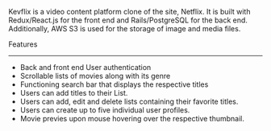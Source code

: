 Kevflix is a video content platform clone of the site, Netflix. It is built with Redux/React.js for the front end and Rails/PostgreSQL for the back end. Additionally, AWS S3 is used for the storage of image and media files.


Features
___________________________________________________________________________________________________________________________________________________________
- Back and front end User authentication
- Scrollable lists of movies along with its genre
- Functioning search bar that displays the respective titles
- Users can add titles to their List.
- Users can add, edit and delete lists containing their favorite titles. 
- Users can create up to five individual user profiles.
- Movie previes upon mouse hovering over the respective thumbnail.

